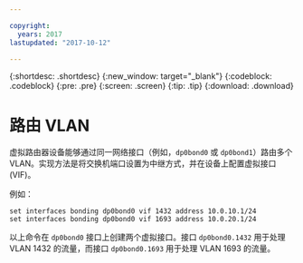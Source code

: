 ```yaml
---

copyright:
  years: 2017
lastupdated: "2017-10-12"

---
```


{:shortdesc: .shortdesc}
{:new_window: target="_blank"}
{:codeblock: .codeblock}
{:pre: .pre}
{:screen: .screen}
{:tip: .tip}
{:download: .download}

# 路由 VLAN
虚拟路由器设备能够通过同一网络接口（例如，`dp0bond0` 或 `dp0bond1`）路由多个 VLAN。实现方法是将交换机端口设置为中继方式，并在设备上配置虚拟接口 (VIF)。

例如：

```
set interfaces bonding dp0bond0 vif 1432 address 10.0.10.1/24
set interfaces bonding dp0bond0 vif 1693 address 10.0.20.1/24
```

以上命令在 `dp0bond0` 接口上创建两个虚拟接口。接口 `dp0bond0.1432` 用于处理 VLAN 1432 的流量，而接口 `dp0bond0.1693` 用于处理 VLAN 1693 的流量。

